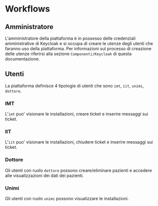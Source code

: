 # Workflows

## Amministratore

L'amministratore della piattaforma è in possesso delle credenziali amministrative di Keycloak e si occupa di creare le utenze degli utenti che faranno uso della piattaforma.
Per informazioni sul processo di creazione delle utenze riferirsi alla sezione `Componenti/Keycloak` di questa documentazione.

## Utenti

La piattaforma definisce 4 tipologie di utenti che sono `imt`, `iit`, `unimi`, `dottore`.

### IMT

L'`imt` puo' visionare le installazioni, creare ticket e inserire messaggi sui ticket.

### IIT

L'`iit` puo' visionare le installazioni, chiudere ticket e inserire messaggi sui ticket.

### Dottore

Gli utenti con ruolo `dottore` possono creare/eliminare pazienti e accedere alle visualizzazioni dei dati dei pazienti.

### Unimi

Gli utenti con ruolo `unimi` possono visualizzare le installazioni.
